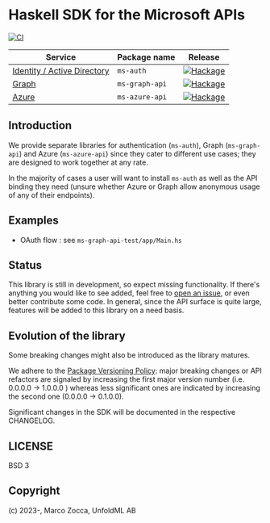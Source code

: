 # Haskell SDK for the Microsoft APIs

[![CI](https://github.com/unfoldml/ms-graph-api/actions/workflows/haskell.yml/badge.svg)](https://github.com/unfoldml/ms-graph-api/actions/workflows/haskell.yml)

| Service  | Package name | Release |
|---|---|---|
| [Identity / Active Directory](https://learn.microsoft.com/en-us/graph/azuread-identity-access-management-concept-overview) | `ms-auth` | [![Hackage](https://img.shields.io/hackage/v/ms-auth?style=for-the-badge)](https://hackage.haskell.org/package/ms-auth) |
| [Graph](https://learn.microsoft.com/en-us/graph/api/overview?view=graph-rest-1.0) | `ms-graph-api` | [![Hackage](https://img.shields.io/hackage/v/ms-graph-api?style=for-the-badge)](https://hackage.haskell.org/package/ms-graph-api) | 
| [Azure](https://learn.microsoft.com/en-us/rest/api/azure/) | `ms-azure-api` |[![Hackage](https://img.shields.io/hackage/v/ms-azure-api?style=for-the-badge)](https://hackage.haskell.org/package/ms-azure-api) |


## Introduction

We provide separate libraries for authentication (`ms-auth`), Graph (`ms-graph-api`) and Azure (`ms-azure-api`) since they cater to different use cases; they are designed to work together at any rate. 

In the majority of cases a user will want to install `ms-auth` as well as the API binding they need (unsure whether Azure or Graph allow anonymous usage of any of their endpoints).

## Examples

* OAuth flow : see `ms-graph-api-test/app/Main.hs` 

## Status

This library is still in development, so expect missing functionality.
If there's anything you would like to see added, feel free to
[open an issue](https://github.com/unfoldml/ms-graph-api/issues/new), or even better contribute some code.
In general, since the API surface is quite large, features will be added to this library on a need basis.

## Evolution of the library

Some breaking changes might also be introduced as the library matures.

We adhere to the [Package Versioning Policy](https://pvp.haskell.org/): major breaking changes or API refactors are signaled by increasing the first major version number (i.e. 0.0.0.0 -> 1.0.0.0 ) whereas less significant ones are indicated by increasing the second one (0.0.0.0 -> 0.1.0.0).

Significant changes in the SDK will be documented in the respective CHANGELOG.

## LICENSE

BSD 3

## Copyright

(c) 2023-, Marco Zocca, UnfoldML AB
